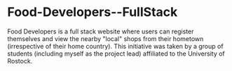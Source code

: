 # Food-Developers--FullStack
Food Developers is a full stack website where users can register themselves and view the nearby "local" shops from their hometown (irrespective of their home country). This initiative was taken by a group of students (including myself as the project lead) affiliated to the University of Rostock.
